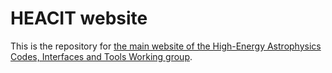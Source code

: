 # HEACIT website

This is the repository for [the main website of the 
High-Energy Astrophysics Codes, Interfaces and Tools Working 
group](https://heacit.github.io/).
